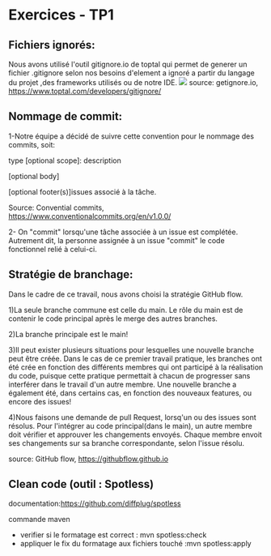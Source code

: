 # Exercices - TP1

## Fichiers ignorés:
Nous avons utilisé l'outil gitignore.io de toptal qui permet de generer un fichier .gitignore  selon nos besoins d'element a ignoré a partir 
du langage du projet ,des frameworks utilisés ou de notre IDE.
<img src="/Users/willyjuvenalkonlackfoning/Desktop/restalo/src/main/resources/image/gitignore.png"/>
source: getignore.io, https://www.toptal.com/developers/gitignore/

## Nommage de commit:

1-Notre équipe a décidé de suivre cette convention pour le nommage des commits, soit: 

type [optional scope]: description

[optional body]

[optional footer(s)]issues associé à la tâche.

Source: Convential commits, https://www.conventionalcommits.org/en/v1.0.0/


2- On "commit" lorsqu'une tâche associée à un issue est complétée. Autrement dit, la personne assignée à un issue "commit" le code fonctionnel relié à celui-ci. 

## Stratégie de branchage:

Dans le cadre de ce travail, nous avons choisi la stratégie GitHub flow.

1)La seule branche commune est celle du main. Le rôle du main est de contenir le code principal après le merge des autres branches.

2)La branche principale est le main!

3)Il peut exister plusieurs situations pour lesquelles une nouvelle branche peut être créée. Dans le cas de ce premier travail pratique, 
les branches ont été crée en fonction des différents membres qui ont participé à la réalisation du code, puisque cette pratique permettait à chacun de progresser sans interférer dans le travail d'un autre membre.
Une nouvelle branche a également été, dans certains cas, en fonction des nouveaux features, ou encore des issues!

4)Nous faisons une demande de pull Request, lorsq'un ou des issues sont résolus. Pour l'intégrer au code principal(dans le main), un autre membre doit vérifier et approuver les changements envoyés. Chaque membre envoit ses changements sur sa branche correspondante, selon l'issue résolu.

source: GitHub flow, https://githubflow.github.io

## Clean code (outil : Spotless)

documentation:https://github.com/diffplug/spotless

commande maven
- verifier  si le  formatage est correct :  mvn spotless:check
- appliquer le fix du formatage aux fichiers touché  :mvn spotless:apply



